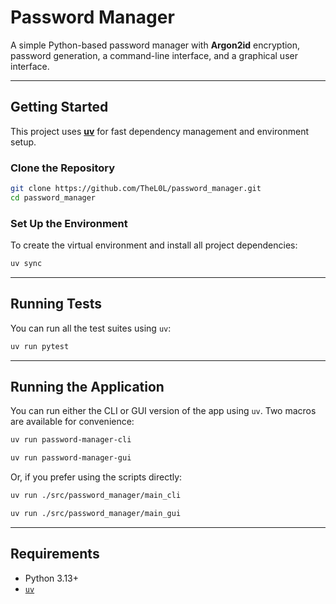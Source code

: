 # Password Manager

A simple Python-based password manager with **Argon2id** encryption, password generation, a command-line interface, and a graphical user interface.

---

## Getting Started

This project uses [**uv**](https://astral.sh/blog/uv/) for fast dependency management and environment setup.

### Clone the Repository

```bash
git clone https://github.com/TheL0L/password_manager.git
cd password_manager
```

### Set Up the Environment

To create the virtual environment and install all project dependencies:

```bash
uv sync
```

---

## Running Tests

You can run all the test suites using `uv`:

```bash
uv run pytest
```

---

## Running the Application

You can run either the CLI or GUI version of the app using `uv`. Two macros are available for convenience:

```bash
uv run password-manager-cli
```

```bash
uv run password-manager-gui
```

Or, if you prefer using the scripts directly:

```bash
uv run ./src/password_manager/main_cli
```

```bash
uv run ./src/password_manager/main_gui
```

---

## Requirements

- Python 3.13+
- [`uv`](https://github.com/astral-sh/uv)

